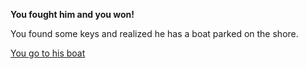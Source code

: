 **You fought him and you won!**

You found some keys and realized he has a boat parked on the shore.

[You go to his boat](../situations/boatending.md)